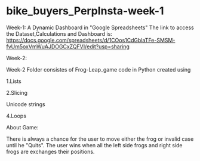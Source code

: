 # bike_buyers_PerpInsta-week-1
Week-1:
A Dynamic Dashboard in "Google Spreadsheets"
The link to access the Dataset,Calculations and Dashboard is: https://docs.google.com/spreadsheets/d/1COos1CdGblaTFe-SMSM-fvUm5oxVmWuAJDOGCxZQFVI/edit?usp=sharing

Week-2:

Week-2 Folder consistes of Frog-Leap_game code in Python created using

1.Lists

2.Slicing

Unicode strings

4.Loops

About Game:

There is always a chance for the user to move either the frog or invalid case until he "Quits". The user wins when all the left side frogs and right side frogs are exchanges their positions.
